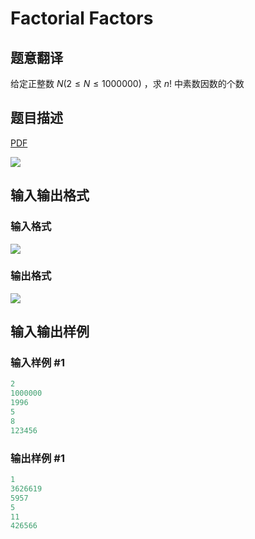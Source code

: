 # Factorial Factors

## 题意翻译

给定正整数 $N \left( 2 \leq N \leq 1000000 \right)$ ，求 $n!$ 中素数因数的个数

## 题目描述

[problemUrl]: https://uva.onlinejudge.org/index.php?option=com_onlinejudge&Itemid=8&category=10&page=show_problem&problem=825

[PDF](https://uva.onlinejudge.org/external/8/p884.pdf)

![](https://cdn.luogu.com.cn/upload/vjudge_pic/UVA884/1ef45813226567d40bf3a9da2660ffcefb8fccdf.png)

## 输入输出格式

### 输入格式

![](https://cdn.luogu.com.cn/upload/vjudge_pic/UVA884/e8734a3f8bd8f963be12fb6b266cac5dc6435cf5.png)

### 输出格式

![](https://cdn.luogu.com.cn/upload/vjudge_pic/UVA884/0b94188fbb9d163ca173835f249d24519756b5cd.png)

## 输入输出样例

### 输入样例 #1

```cpp
2
1000000
1996
5
8
123456
```


### 输出样例 #1

```cpp
1
3626619
5957
5
11
426566
```


